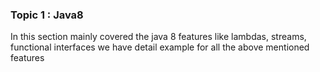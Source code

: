 ### Topic 1 : Java8 

In this section mainly covered the java 8 features like lambdas, streams, functional interfaces 
we have detail example for all the above mentioned features 

